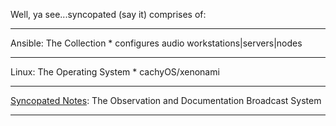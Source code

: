 
Well, ya see...syncopated (say it) comprises of:

---
 
Ansible: The Collection
	 * configures audio workstations|servers|nodes

---

Linux: The Operating System
	 * cachyOS/xenonami

---

[Syncopated Notes](Syncopated/Notes/Notes.md): The Observation and Documentation Broadcast System 

---




